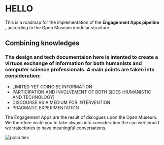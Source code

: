 # HELLO
This is a roadmap for the implementation of the <b> Engagement Apps pipeline </b>, according to the Open Museum modular structure. <br>

## Combining knowledges
### The design and tech documentaion here is intented to create a virtuos exchange of information for both humanists and computer science professionals. 4 main points are taken into consideration: <br>
- LIMITED YET COINCISE INFORMATION <br>
- PARTICIPATION AND INVOLVEMENT OF BOTH SIDES (HUMANISTIC AND TECHNOLOGY) <br>
- DISCOURSE AS A MEDIUM FOR INTERVENTION <br>
- PRAGMATIC EXPERIMENTATION <br>



The Engagement Apps are the result of dialogues upon the Open Museum. We therefore invite you to take always into consideration the can we/should we trajectories to have meaningful conversations.

![polarities](/polarities.jpg)

